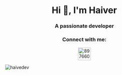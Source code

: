 <h1 align="center">Hi 👋, I'm Haiver</h1>
<h3 align="center">A passionate developer</h3>

<h3 align="center">Connect with me:</h3>
<p align="center">
<a href="[https://discord.gg/897660552892002304](https://discord.com/users/897660552892002304)" target="blank"><img align="center" src="https://raw.githubusercontent.com/rahuldkjain/github-profile-readme-generator/master/src/images/icons/Social/discord.svg" alt="897660552892002304" height="40" width="40" /></a>
</p>

<p><img align="center" src="https://github-readme-streak-stats.herokuapp.com/?user=haivedev&theme=dark" alt="haivedev" /></p>
